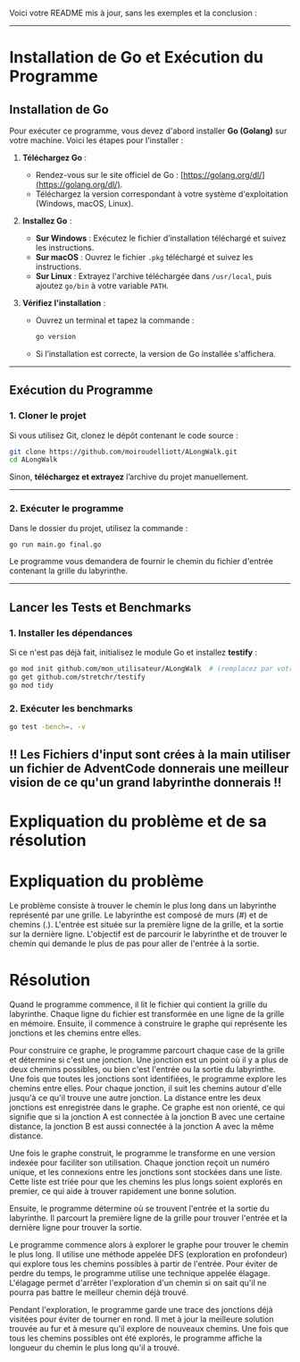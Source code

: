 Voici votre README mis à jour, sans les exemples et la conclusion :  

---

# **Installation de Go et Exécution du Programme**

## **Installation de Go**

Pour exécuter ce programme, vous devez d'abord installer **Go (Golang)** sur votre machine. Voici les étapes pour l'installer :

1. **Téléchargez Go** :
   - Rendez-vous sur le site officiel de Go : [https://golang.org/dl/](https://golang.org/dl/).
   - Téléchargez la version correspondant à votre système d'exploitation (Windows, macOS, Linux).

2. **Installez Go** :
   - **Sur Windows** : Exécutez le fichier d’installation téléchargé et suivez les instructions.
   - **Sur macOS** : Ouvrez le fichier `.pkg` téléchargé et suivez les instructions.
   - **Sur Linux** : Extrayez l'archive téléchargée dans `/usr/local`, puis ajoutez `go/bin` à votre variable `PATH`.

3. **Vérifiez l'installation** :
   - Ouvrez un terminal et tapez la commande :
     ```bash
     go version
     ```
   - Si l’installation est correcte, la version de Go installée s'affichera.

---

## **Exécution du Programme**

### **1. Cloner le projet**
Si vous utilisez Git, clonez le dépôt contenant le code source :
```bash
git clone https://github.com/moiroudelliott/ALongWalk.git
cd ALongWalk
```
Sinon, **téléchargez et extrayez** l’archive du projet manuellement.

---

### **2. Exécuter le programme**
Dans le dossier du projet, utilisez la commande :
```bash
go run main.go final.go
```
Le programme vous demandera de fournir le chemin du fichier d'entrée contenant la grille du labyrinthe.

---

## **Lancer les Tests et Benchmarks**

### **1. Installer les dépendances**
Si ce n'est pas déjà fait, initialisez le module Go et installez **testify** :
```bash
go mod init github.com/mon_utilisateur/ALongWalk  # (remplacez par votre nom d'utilisateur GitHub)
go get github.com/stretchr/testify
go mod tidy
```


### **2. Exécuter les benchmarks**
```bash
go test -bench=. -v
```

## !! Les Fichiers d'input sont crées à la main utiliser un fichier de AdventCode donnerais une meilleur vision de ce qu'un grand labyrinthe donnerais !!

# Expliquation du problème et de sa résolution

# Expliquation du problème 

Le problème consiste à trouver le chemin le plus long dans un labyrinthe représenté par une grille. Le labyrinthe est composé de murs (#) et de chemins (.). L'entrée est située sur la première ligne de la grille, et la sortie sur la dernière ligne. L'objectif est de parcourir le labyrinthe et de trouver le chemin qui demande le plus de pas pour aller de l'entrée à la sortie.

# Résolution

Quand le programme commence, il lit le fichier qui contient la grille du labyrinthe. Chaque ligne du fichier est transformée en une ligne de la grille en mémoire. Ensuite, il commence à construire le graphe qui représente les jonctions et les chemins entre elles.

Pour construire ce graphe, le programme parcourt chaque case de la grille et détermine si c'est une jonction. Une jonction est un point où il y a plus de deux chemins possibles, ou bien c'est l'entrée ou la sortie du labyrinthe. Une fois que toutes les jonctions sont identifiées, le programme explore les chemins entre elles. Pour chaque jonction, il suit les chemins autour d'elle jusqu'à ce qu'il trouve une autre jonction. La distance entre les deux jonctions est enregistrée dans le graphe. Ce graphe est non orienté, ce qui signifie que si la jonction A est connectée à la jonction B avec une certaine distance, la jonction B est aussi connectée à la jonction A avec la même distance.

Une fois le graphe construit, le programme le transforme en une version indexée pour faciliter son utilisation. Chaque jonction reçoit un numéro unique, et les connexions entre les jonctions sont stockées dans une liste. Cette liste est triée pour que les chemins les plus longs soient explorés en premier, ce qui aide à trouver rapidement une bonne solution.

Ensuite, le programme détermine où se trouvent l'entrée et la sortie du labyrinthe. Il parcourt la première ligne de la grille pour trouver l'entrée et la dernière ligne pour trouver la sortie.

Le programme commence alors à explorer le graphe pour trouver le chemin le plus long. Il utilise une méthode appelée DFS (exploration en profondeur) qui explore tous les chemins possibles à partir de l'entrée. Pour éviter de perdre du temps, le programme utilise une technique appelée élagage. L'élagage permet d'arrêter l'exploration d'un chemin si on sait qu'il ne pourra pas battre le meilleur chemin déjà trouvé.

Pendant l'exploration, le programme garde une trace des jonctions déjà visitées pour éviter de tourner en rond. Il met à jour la meilleure solution trouvée au fur et à mesure qu'il explore de nouveaux chemins. Une fois que tous les chemins possibles ont été explorés, le programme affiche la longueur du chemin le plus long qu'il a trouvé.